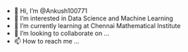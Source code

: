 - 👋 Hi, I’m @Ankush100771
- 👀 I’m interested in Data Science and Machine Learning
- 🌱 I’m currently learning at Chennai Mathematical Institute
- 💞️ I’m looking to collaborate on ...
- 📫 How to reach me ...

<!---
Ankush100771/Ankush100771 is a ✨ special ✨ repository because its `README.md` (this file) appears on your GitHub profile.
You can click the Preview link to take a look at your changes.
--->
